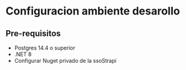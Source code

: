 # Configuracion ambiente desarollo

## Pre-requisitos

* Postgres 14.4 o superior 
* .NET 8
* Configurar Nuget privado de la ssoStrapi


